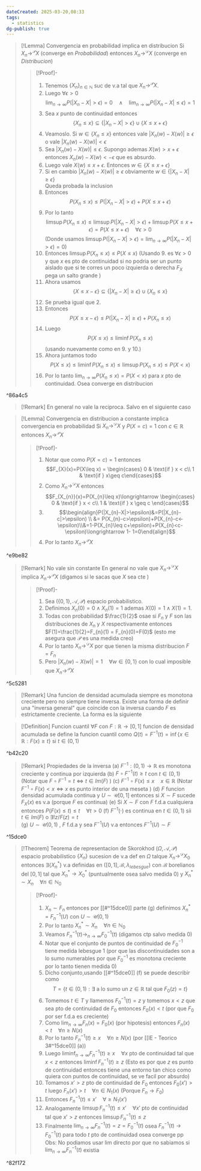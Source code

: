 ```yaml
---
dateCreated: 2025-03-20,08:33
tags:
  - statistics
dg-publish: true
---
```


>[!Lemma] Convergencia en probabilidad implica en distribucion
>Si $X_{n}\rightarrow^{\mathcal{P}}X$ (converge en *Probabilidad*) entonces $X_{n}\rightarrow^{\mathcal{D}}X$ (converge en *Distribucion*)      
>>[!Proof]-
>>1. Tenemos $\{ X_{n} \}_{n\in \mathbb{N}}$ suc de v.a tal que $X_{n}\rightarrow^{\mathcal{P}} X$. 
>>2. Luego $\forall \epsilon>0$
>>$$\lim_{ n \to \infty } P(|X_{n}-X|>\epsilon)=0\quad \land \quad \lim_{ n \to \infty } P(|X_{n}-X|\leq\epsilon)=1$$  
>>3. Sea $x$ punto de continuidad entonces 
>>$$\{ X_{n}\leq x \}\subseteq \{ |X_{n}-X|>\epsilon \}\cup\{ X\leq x+\epsilon \}$$
>>4. Veamoslo. Si $w\in \{ X_{n}\leq x \}$ entonces vale $|X_{n}(w)-X(w)|\geq\epsilon$ o vale $|X_{n}(w)-X(w)|<\epsilon$
>>5. Sea $|X_{n}(w)-X(w)|\leq \epsilon$. Supongo ademas $X(w)>x+\epsilon$ entonces $X_{n}(w)-X(w)<-\epsilon$ que es absurdo. 
>>6. Luego vale $X(w)\leq x+\epsilon$. Entonces $w\in \{ X\leq x+\epsilon \}$  
>>7. Si en cambio $|X_{n}(w)-X(w)|\geq\epsilon$ obviamente $w\in \{ |X_{n}-X|\geq\epsilon \}$    
>>Queda probada la inclusion 
>>8. Entonces $$P(X_{n}\leq x)\leq P(|X_{n}-X|>\epsilon) + P(X\leq x+\epsilon)$$   
>>9. Por lo tanto $$\limsup P(X_{n}\leq x)\leq \limsup P(|X_{n}-X|>\epsilon)+\limsup P(X\leq x+\epsilon)=P(X\leq x+\epsilon)\quad\forall \epsilon>0$$ (Donde usamos $\limsup P(|X_{n}-X|>\epsilon) =\lim_{ n \to \infty } P(|X_{n}-X|>\epsilon)=0$)
>>10. Entonces $\limsup P(X_{n}\leq x)\leq P(X\leq x)$ (Usando 9. es $\forall\epsilon>0$ y que $x$ es pto de continuidad si no podria ser un punto aislado que si te corres un poco izquierda o derecha $F_{X}$ pega un salto grande )
>>11. Ahora usamos $$\{ X\leq x-\epsilon \}\subseteq \{ |X_{n}-X|\geq\epsilon \}\cup \{ X_{n}\leq x\}$$
>>12. Se prueba igual que 2.
>>13. Entonces $$P(X\leq x-\epsilon)\leq P(|X_{n}-X|\geq\epsilon)+P(X_{n}\leq x)$$
>>14. Luego $$P(X\leq x)\leq \liminf P(X_{n}\leq x)$$ (usando nuevamente como en 9. y 10.)     
>>15. Ahora juntamos todo $$P(X\leq x)\leq\liminf P(X_{n}\leq x)\leq\limsup P(X_{n}\leq x)\leq P(X<x)$$
>>16. Por lo tanto $\lim_{ n \to \infty }P(X_{n}\leq x)=P(X<x)$ para $x$ pto de continuidad. Osea converge en distribucion

^86a4c5

>[!Remark]
>En general no vale la reciproca. Salvo en el siguiente caso

>[!Lemma] Convergencia en distribucion a constante implica convergencia en probabilidad
>Si $X_{n}\rightarrow^{\mathcal{D}}X$ y $P(X=c)=1$ con $c\in \mathbb{R}$ entonces $X_{n}\rightarrow^{\mathcal{P}}X$
>>[!Proof]-
>>1. Notar que como $P(X=c)=1$ entonces $$F_{X}(x)=P(X\leq x) = \begin{cases} 0 & \text{if } x < c\\ 1  & \text{if } x\geq c\end{cases}$$
>>2. Como $X_{n}\rightarrow^{\mathcal{D}}X$ entonces $$F_{X_{n}}(x)=P(X_{n}\leq x)\longrightarrow \begin{cases} 0 & \text{if } x < c\\ 1  & \text{if } x \geq c \end{cases}$$
>>3. $$\begin{align}P(|X_{n}-X|>\epsilon)&=P(|X_{n}-c|>\epsilon) \\ &= P(X_{n}-c>\epsilon)+P(X_{n}-c<-\epsilon)\\&=1-P(X_{n}\leq c+\epsilon)+P(X_{n}<c-\epsilon)\longrightarrow 1- 1=0\end{align}$$
>>4. Por lo tanto $X_{n}\rightarrow^{\mathcal{P}}X$ 

^e9be82

>[!Remark] No vale sin constante
>En general no vale que $X_{n}\rightarrow^{\mathcal{D}}X$ implica $X_{n}\rightarrow^{\mathcal{P}}X$   (digamos si le sacas que $X$ sea cte )
>>[!Proof]-
>>1. Sea $(\{ 0,1 \},\mathcal{A},\mathcal{P})$ espacio probabilistico. 
>>2. Definimos $X_{n}(0)=0 \land X_{n}(1)=1$ ademas $X(0)=1\land X(1)=1$. 
>>3. Todas con probabilidad $\frac{1}{2}$  osae si $F_{n}$ y $F$ son las distribuciones de $X_{n}$  y $X$ respectivamente entonces $F(1)=\frac{1}{2}=F_{n}(1) = F_{n}(0)=F(0)$ (esto me asegura que $\mathcal{P}$ es una medida creo) 
>>4. Por lo tanto $X_{n}\rightarrow^{\mathcal{D}}X$  por que tienen la misma distribucion $F=F_{n}$  
>>5. Pero $|X_{n}(w)-X(w)|=1\quad\forall w\in \{0,1\}$ con lo cual imposible que $X_{n}\rightarrow^{\mathcal{P}}X$ 

^5c5281

>[!Remark]
>Una funcion de densidad acumulada siempre es monotona creciente pero no siempre tiene inversa. 
>Existe una forma de definir una "inversa general" que coincide con la inversa cuando $F$ es estrictamente creciente.
>La forma es la siguiente

>[!Definition] Funcion cuantil
>$\forall F$ con $F:\mathbb{R}\rightarrow[0,1]$ funcion de densidad acumulada se define la funcion cuantil como $Q(t)=F^{-1}(t)=\inf\{ x\in \mathbb{R} :F(x)\geq t\}$ si $t\in (0,1)$ 
>

^b42c20

>[!Remark] Propiedades de la inversa
>(a)  $F^{-1}:(0,1)\rightarrow\mathbb{R}$ es monotona creciente y continua por izquierda
>(b)  $F\circ F^{-1}(t)\geq t$ con $t\in (0,1)$ (Notar que $F\circ F^{-1}=t \iff t\in Im(F)$ )
>(c)  $F^{-1}\circ F(x)\leq x\quad x\in \mathbb{R}$ (Notar $F^{-1}\circ F(x)<x\iff x \text{ es punto interior de una meseta}$  ) 
>(d)  $F$ funcion densidad acumulada continua y $U\sim \mathcal{U}[0,1]$ entonces si $X\sim F$ sucede $F_{X}(x)$ es v.a (porque $F$ es continua)
>(e)  Si $X\sim F$ con $F$ f.d.a cualquiera entonces $P(F(x)\leq t)\leq t\quad\forall t>0$
>(f)  $F^{-1}(\cdot)$ es continua en $t\in (0,1)$ sii $t\in Im(F)$ o $\exists !z/F(z)=t$        
>(g)  $U\sim\mathcal{U}(0,1)$ , $F$ f.d.a y sea $F^{-1}(U)$ v.a  entonces $F^{-1}(U)\sim F$

^15dce0

>[!Theorem] Teorema de representacion de Skorokhod
>$(\Omega,\mathcal{A},\mathcal{P})$ espacio probabilistico $\{X_{n}\}$ sucesion de v.a def en $\Omega$ talque $X_{n}\rightarrow^{\mathcal{D}}X_{0}$ entonces $\exists \{ X_{n}^{*} \}$ v.a definidas en $([0,1],\mathcal{B},\lambda_{lebesgue})$ con $\mathcal{B}$ borelianos del $[0,1]$ tal que $X_{n}^{*}\longrightarrow X_{0}^{*}$ (puntualmente osea salvo medida 0) y $X_{n}^{*}\sim X_{n}\quad\forall n\in \mathbb{N}_{0}$
>>[!Proof]-
>>1. $X_{n}\sim F_{n}$ entonces por [[#^15dce0]] parte (g) definimos $X_{n}^{*}=F_{n}^{-1}(U)$ con $U\sim \mathcal{U}(0,1)$ 
>>2. Por lo tanto $X_{n}^{*}\sim X_{n}\quad\forall n\in \mathbb{N}_{0}$  
>>3. Veamos $F_{n}^{-1}(t)\longrightarrow_{n\rightarrow \infty} F^{-1}_{0}(t)$  (digamos ctp salvo medida 0) 
>>4. Notar que el conjunto de puntos de continuidad de $F^{-1}_{0}$ tiene medida lebesgue 1 (por que las discontinuidades son a lo sumo numerables por que $F^{-1}_{0}$ es monotona creciente por lo tanto tienen medida 0)
>>5. Dicho conjunto,usando [[#^15dce0]] (f) se puede describir como $$T=\{ t\in (0,1): \exists \text{ a lo sumo un }z\in \mathbb{R} \text{ tal que }F_{0}(z)=t \}$$
>>6. Tomemos $t\in T$ y llamemos $F_{0}^{-1}(t)=z$ y tomemos $x<z$ que sea pto de continuidad de $F_{0}$ entonces $F_{0}(x)<t$ (por que $F_{0}$ por ser f.d.a es creciente)
>>7. Como $\lim_{ n \to \infty }F_{n}(x)=F_{0}(x)$ (por hipotesis) entonces $F_{n}(x)<t\quad\forall n\geq N(x)$
>>8. Por lo tanto $F_{n}^{-1}(t)\geq x\quad\forall n\geq N(x)$ (por [[IE - Teorico 3#^15dce0]] (a)) 
>>9. Luego $\liminf_{n\rightarrow\infty}F_{n}^{-1}(t)\geq x\quad\forall x \text{ pto de continuidad tal que } x<z$ entonces $\liminf F_{n}^{-1}(t)\geq z$  (Esto es por que $z$ es punto de continuidad entonces tiene una entorno tan chico como quiera con puntos de continuidad, se ve facil por absurdo) 
>>10. Tomamos $x'>z$ pto de continuidad de $F_{0}$ entonces $F_{0}(x')>t$ luego $F_{n}(x')>t\quad \forall n\in N_{1}(x)$ (Porque $F_{n}\rightarrow F_{0}$) 
>>11. Entonces $F_{n}^{-1}(t)\leq x'\quad\forall \geq N_{1}(x')$
>>12. Analogamente $\limsup F_{n}^{-1}(t)\leq x'\quad\forall x'\text{ pto de continuidad tal que } x'>z$ entonces $\limsup F_{n}^{-1}(t)\leq z$
>>13. Finalmente $\lim_{ n \to \infty }F_{n}^{-1}(t)=z=F_{0}^{-1}(t)$ osea $F_{n}^{-1}(t)\longrightarrow F_{0}^{-1}(t)$ para todo $t$ pto de continuidad osea converge pp 
>>Obs: No podiamos usar lim directo por que no sabiamos si $\lim_{ n \to \infty }F_{n}^{-1}(t)$ existia 

^82f172